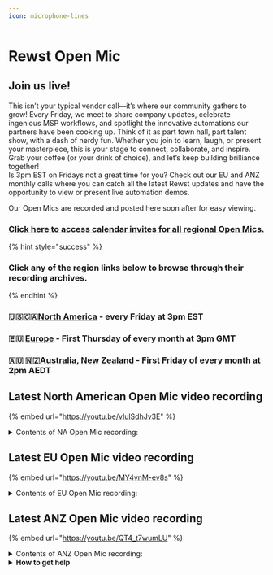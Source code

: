 ```yaml
---
icon: microphone-lines
---
```


# Rewst Open Mic

##

## **Join us live!**

This isn’t your typical vendor call—it’s where our community gathers to grow! Every Friday, we meet to share company updates, celebrate ingenious MSP workflows, and spotlight the innovative automations our partners have been cooking up. Think of it as part town hall, part talent show, with a dash of nerdy fun. Whether you join to learn, laugh, or present your masterpiece, this is your stage to connect, collaborate, and inspire. Grab your coffee (or your drink of choice), and let’s keep building brilliance together!\
Is 3pm EST on Fridays not a great time for you? Check out our EU and ANZ monthly calls where you can catch all the latest Rewst updates and have the opportunity to view or present live automation demos.

Our Open Mics are recorded and posted here soon after for easy viewing.&#x20;

### [Click here to access calendar invites for all regional Open Mics.](https://go.rew.st/open-mic?hs_preview=BFeQDWBI-187816500244)

{% hint style="success" %}
### Click any of the region links below to browse through their recording archives.
{% endhint %}

### 🇺🇸🇨🇦[North America](roc-open-mics-north-america/) - every Friday at 3pm EST

### 🇪🇺 [Europe](roc-open-mics-europe/) - First Thursday of every month at 3pm GMT

### 🇦🇺 🇳🇿[Australia, New Zealand](roc-open-mics-oceania/) - First Friday of every month at 2pm AEDT



## Latest North American Open Mic video recording

{% embed url="https://youtu.be/vIulSdhJv3E" %}

<details>

<summary>Contents of NA Open Mic recording:</summary>

* 🎉 Aharon welcomed attendees, explained the call’s purpose of sharing Rewst product updates and learning automation ideas from MSP peers.
* 🚀 Ashe outlined two scheduled demos, invited spontaneous presentations, and introduced live building time.
* 📚 George highlighted the docs.help site with feedback tracking and announced the new teal heart Rewst server tag on Discord.
* 🔧 Danial recapped two weeks of feature releases—including the CrushBank AI integration, Microsoft CSP link/unlink actions, app builder improvements, and workflow reliability fixes.
* 🛒 JP summarized marketplace bug fixes, corrected crate spelling, and previewed upcoming BitLocker crate deployments.
* 🎓 Clea celebrated Rewst certification achievements, detailed on-demand and shortened training formats, introduced a technical preassessment quiz, and noted documentation updates.
* 📦 Danial demonstrated an automated FedEx tracking workflow in Rewst that parses carrier numbers, retrieves statuses via HTTP, and updates ticket fields.
* 🤖 Sam showcased a Copilot Studio feedback webhook into Slack and an AppSmith public front-end leveraging Rewst webhooks for dynamic asset and ticket management.
* 🧩 Volunteer Presenter shared an AI response template proof of concept in Rewst, using JSON parsing and Jinga tasks to generate customizable chat completions.

</details>

## Latest EU Open Mic video recording

{% embed url="https://youtu.be/MY4vnM-ev8s" %}

<details>

<summary>Contents of EU Open Mic recording:</summary>

* 🟢 George welcomes everyone to the Rewst EU Open Mic, kicking off our monthly update and community collaboration space.
* 📊 Danial presented June’s product highlights including the dashboard workflow table, forms options filters, enhanced workflow result filtering, marketplace redesign, new integrations, and previewed RoboRewsty AI functionality.
* 🛒 JP detailed several new and refactored crates released in June with improved supportability, including Windows Patch Deployer, security integrations, and expanded automated unit testing.
* 🎓 Clea encouraged attendees to leverage Cluck University courses this summer, announced deprecation of seven micro courses, and highlighted process engineering and automation basics offerings.
* 🎉 George shared upcoming Flow 2026 early bird pricing, NinjaOne webinar, Discord channels, community creation videos, and business leaders focus groups .
* 🔗 Gareth demonstrated a two-way integration between ClickUp and Rewst workflows and tickets, showcasing task creation, updates, and synchronization with ClickUp tasks and ConnectWise tickets.
* 🚀 The session concluded with an open Q\&A, reminders for August’s EU Open Mic, and an invitation to join the fun open mic event tomorrow.

</details>

## Latest ANZ Open Mic video recording

{% embed url="https://youtu.be/QT4_t7wumLU" %}

<details>

<summary>Contents of ANZ Open Mic recording:</summary>

* 🎤 Scarlett outlined the agenda, introduced a poll, and invited customer demos before handing over to Jake.
* 🎉 Jake presented product, education, marketplace, and dev updates—including new Rewst dashboard widgets, form filters, integrations, and the upcoming Robo Roost AI assistant.
* 💡 Hugh from Computer Culture demonstrated an LED alerting system integrated with Rewst and Home Assistant to visually display active alerts in real time.
* 🔄 Tim showcased an automated change management workflow using the IT portal change log to track device configuration changes.
* 📝 Michael shared text/markdown field tips and tricks, including custom org variables and prefilled form links for dynamic, user-friendly forms.

</details>

<details>

<summary><strong>How to get help</strong></summary>

* 💬 Chat (Discord): [https://discord.gg/rewst​​ ](https://discord.gg/rewst%E2%80%8B%E2%80%8B)
  * Private #\{{ msp \}} channel
  * \#the-kewp
* 🎫 Submit Tickets to: the\_roc@rewst.io
* 📝 Feature Request + Integration Requests: [https://rewst.canny.io/](https://rewst.canny.io/)

**CLUCK UNIVERSITY – REWST TRAINING:**&#x20;

* 👨‍🏫 Live Instructor-Led Training: [https://calendly.com/cluck-u/](https://calendly.com/cluck-u/)
* 🏁 Rewst Foundations Training: [https://docs.rewst.help/cluck-university/rewst-foundations-10x](https://docs.rewst.help/cluck-university/rewst-foundations-10x)
* ▶️ On-demand Videos: [https://docs.rewst.help/cluck-university/rewst-foundations-10x](https://docs.rewst.help/cluck-university/rewst-foundations-10x)

**DOCS:**&#x20;

* 🥚 Rewst Docs: [https://docs.rewst.help ](https://docs.rewst.help)
* ⛩️ Jinja Docs: [https://jinja.palletsprojects.com/](https://jinja.palletsprojects.com/)

**KEY LINKS:**&#x20;

* 📝 Feature Request + Integration Requests: [https://rewst.canny.io/](https://rewst.canny.io/)

</details>

